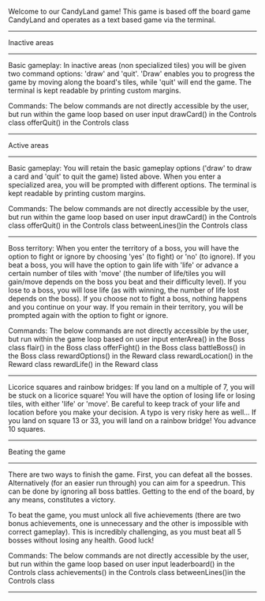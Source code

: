 Welcome to our CandyLand game! 
This game is based off the board game CandyLand and operates as a text based game via the terminal.

---------------

Inactive areas

---------------

Basic gameplay:
In inactive areas (non specialized tiles) you will be given two command options: 'draw' and 'quit'. 'Draw' enables you to progress the game by moving along the board's tiles, while 'quit' will end the game. The terminal is kept readable by printing custom margins.

Commands:
The below commands are not directly accessible by the user, but run within the game loop based on user input
drawCard() in the Controls class
offerQuit() in the Controls class

---------------

Active areas

---------------

Basic gameplay:
You will retain the basic gameplay options ('draw' to draw a card and 'quit' to quit the game) listed above. When you enter a specialized area, you will be prompted with different options. The terminal is kept readable by printing custom margins.

Commands:
The below commands are not directly accessible by the user, but run within the game loop based on user input
drawCard() in the Controls class
offerQuit() in the Controls class
betweenLines()in the Controls class

---------------

Boss territory:
When you enter the territory of a boss, you will have the option to fight or ignore by choosing 'yes' (to fight) or 'no' (to ignore).
If you beat a boss, you will have the option to gain life with 'life' or advance a certain number of tiles with 'move' (the number of life/tiles you will gain/move depends on the boss you beat and their difficulty level).
If you lose to a boss, you will lose life (as with winning, the number of life lost depends on the boss).
If you choose not to fight a boss, nothing happens and you continue on your way. If you remain in their territory, you will be prompted again with the option to fight or ignore. 

Commands:
The below commands are not directly accessible by the user, but run within the game loop based on user input
enterArea() in the Boss class
flair() in the Boss class
offerFight() in the Boss class
battleBoss() in the Boss class
rewardOptions() in the Reward class
rewardLocation() in the Reward class
rewardLife() in the Reward class

---------------

Licorice squares and rainbow bridges:
If you land on a multiple of 7, you will be stuck on a licorice square! You will have the option of losing life or losing tiles, with either 'life' or 'move'. Be careful to keep track of your life and location before you make your decision. A typo is very risky here as well...
If you land on square 13 or 33, you will land on a rainbow bridge! You advance 10 squares.

---------------

Beating the game

---------------

There are two ways to finish the game. First, you can defeat all the bosses. Alternatively (for an easier run through) you can aim for a speedrun. This can be done by ignoring all boss battles. Getting to the end of the board, by any means, constitutes a victory.

To beat the game, you must unlock all five achievements (there are two bonus achievements, one is unnecessary and the other is impossible with correct gameplay). This is incredibly challenging, as you must beat all 5 bosses without losing any health. Good luck!

Commands:
The below commands are not directly accessible by the user, but run within the game loop based on user input
leaderboard() in the Controls class
achievements() in the Controls class
betweenLines()in the Controls class


---------------